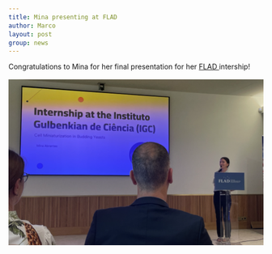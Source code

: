 ```yaml
---
title: Mina presenting at FLAD
author: Marco
layout: post
group: news
---
```

Congratulations to Mina for her final presentation for her 
<a href="https://www.flad.pt/en/education-contests/" target="_blank"> FLAD </a> intership!
<br>
<br>
<img src="/static/img/labpics/FLAD_mina.png" alt="Mina presenting" width="750">
